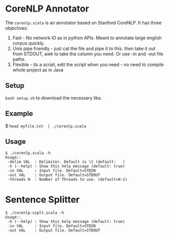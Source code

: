 # CoreNLP Annotator

The `corenlp.scala` is an annotator based on Stanford CoreNLP.
It has three objectives:
1. Fast - No network IO as in python APIs. Meant to annotate large english corpus quickly.
2. Unix pipe friendly - just cat the file and pipe it to this. then take it out from STDOUT, awk to take the column you need. Or use -in and -out file paths.
3. Flexible - its a script, edit the script when you need - no need to compile whole project as in Java


## Setup 

`bash setup.sh` to download the necessary libs.

## Example

$ `head myfile.txt  | ./corenlp.scala`

## Usage 

```
$ ./corenlp.scala -h
Usage::
 -delim VAL  : Delimiter. Default is \t (default: 	)
 -h (--help) : Show this help message (default: true)
 -in VAL     : Input file. Default=STDIN
 -out VAL    : Output file. Default=STDOUT
 -threads N  : Number of Threads to use. (default=N-1)
```

# Sentence Splitter

```
$ ./corenlp-ssplt.scala -h
Usage::
 -h (--help) : Show this help message (default: true)
 -in VAL     : Input file. Default=STDIN
 -out VAL    : Output file. Default=STDOUT
```






